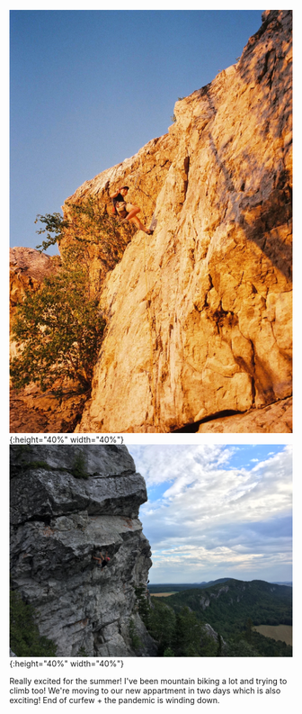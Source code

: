 ![1](/css/sun_climb.jpg){:height="40%" width="40%"} ![2](/css/climb_1.jpg){:height="40%" width="40%"}


Really excited for the summer! I've been mountain biking a lot and trying to climb too! We're moving to our new appartment in two days which is also exciting! End of curfew + the pandemic is winding down.
